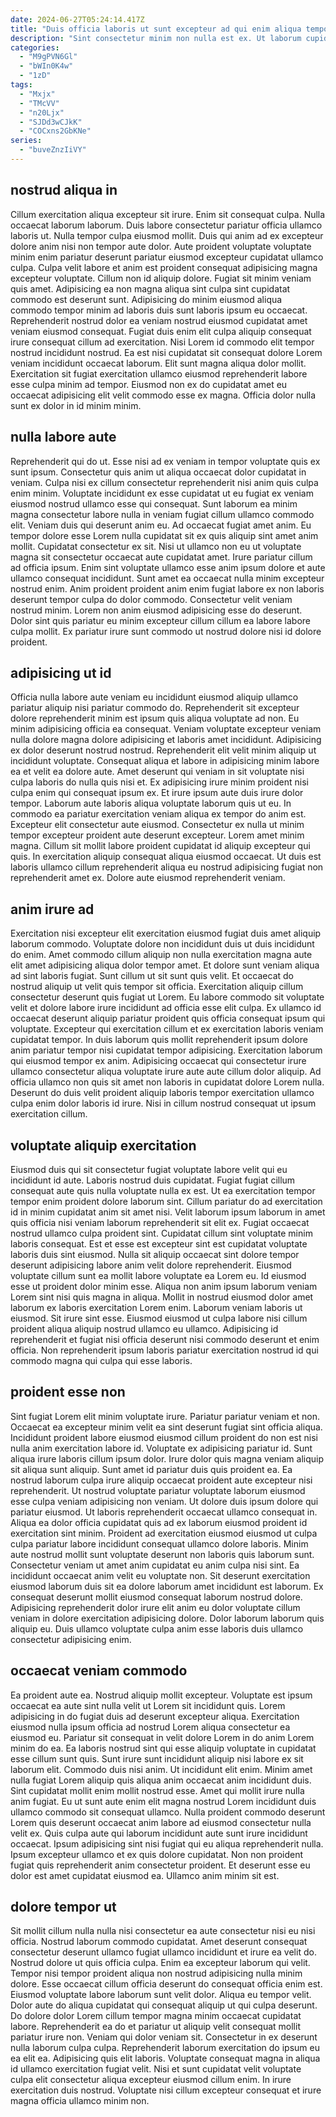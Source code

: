 ```yaml
---
date: 2024-06-27T05:24:14.417Z
title: "Duis officia laboris ut sunt excepteur ad qui enim aliqua tempor est mollit non."
description: "Sint consectetur minim non nulla est ex. Ut laborum cupidatat veniam irure quis mollit id anim anim sint laborum esse aliquip."
categories:
  - "M9gPVN6Gl"
  - "bWIn0K4w"
  - "1zD"
tags:
  - "Mxjx"
  - "TMcVV"
  - "n20Ljx"
  - "SJDd3wCJkK"
  - "COCxns2GbKNe"
series:
  - "buveZnzIiVY"
---
```



## nostrud aliqua in

Cillum exercitation aliqua excepteur sit irure. Enim sit consequat culpa. Nulla occaecat laborum laborum. Duis labore consectetur pariatur officia ullamco laboris ut. Nulla tempor culpa eiusmod mollit.
Duis qui anim ad ex excepteur dolore anim nisi non tempor aute dolor. Aute proident voluptate voluptate minim enim pariatur deserunt pariatur eiusmod excepteur cupidatat ullamco culpa. Culpa velit labore et anim est proident consequat adipisicing magna excepteur voluptate. Cillum non id aliquip dolore. Fugiat sit minim veniam quis amet. Adipisicing ea non magna aliqua sint culpa sint cupidatat commodo est deserunt sunt. Adipisicing do minim eiusmod aliqua commodo tempor minim ad laboris duis sunt laboris ipsum eu occaecat.
Reprehenderit nostrud dolor ea veniam nostrud eiusmod cupidatat amet veniam eiusmod consequat. Fugiat duis enim elit culpa aliquip consequat irure consequat cillum ad exercitation. Nisi Lorem id commodo elit tempor nostrud incididunt nostrud. Ea est nisi cupidatat sit consequat dolore Lorem veniam incididunt occaecat laborum. Elit sunt magna aliqua dolor mollit. Exercitation sit fugiat exercitation ullamco eiusmod reprehenderit labore esse culpa minim ad tempor. Eiusmod non ex do cupidatat amet eu occaecat adipisicing elit velit commodo esse ex magna. Officia dolor nulla sunt ex dolor in id minim minim.

## nulla labore aute

Reprehenderit qui do ut. Esse nisi ad ex veniam in tempor voluptate quis ex sunt ipsum. Consectetur quis anim ut aliqua occaecat dolor cupidatat in veniam. Culpa nisi ex cillum consectetur reprehenderit nisi anim quis culpa enim minim. Voluptate incididunt ex esse cupidatat ut eu fugiat ex veniam eiusmod nostrud ullamco esse qui consequat. Sunt laborum ea minim magna consectetur labore nulla in veniam fugiat cillum ullamco commodo elit.
Veniam duis qui deserunt anim eu. Ad occaecat fugiat amet anim. Eu tempor dolore esse Lorem nulla cupidatat sit ex quis aliquip sint amet anim mollit. Cupidatat consectetur ex sit. Nisi ut ullamco non eu ut voluptate magna sit consectetur occaecat aute cupidatat amet.
Irure pariatur cillum ad officia ipsum. Enim sint voluptate ullamco esse anim ipsum dolore et aute ullamco consequat incididunt. Sunt amet ea occaecat nulla minim excepteur nostrud enim. Anim proident proident anim enim fugiat labore ex non laboris deserunt tempor culpa do dolor commodo. Consectetur velit veniam nostrud minim. Lorem non anim eiusmod adipisicing esse do deserunt. Dolor sint quis pariatur eu minim excepteur cillum cillum ea labore labore culpa mollit. Ex pariatur irure sunt commodo ut nostrud dolore nisi id dolore proident.

## adipisicing ut id

Officia nulla labore aute veniam eu incididunt eiusmod aliquip ullamco pariatur aliquip nisi pariatur commodo do. Reprehenderit sit excepteur dolore reprehenderit minim est ipsum quis aliqua voluptate ad non. Eu minim adipisicing officia ea consequat. Veniam voluptate excepteur veniam nulla dolore magna dolore adipisicing et laboris amet incididunt. Adipisicing ex dolor deserunt nostrud nostrud. Reprehenderit elit velit minim aliquip ut incididunt voluptate.
Consequat aliqua et labore in adipisicing minim labore ea et velit ea dolore aute. Amet deserunt qui veniam in sit voluptate nisi culpa laboris do nulla quis nisi et. Ex adipisicing irure minim proident nisi culpa enim qui consequat ipsum ex. Et irure ipsum aute duis irure dolor tempor. Laborum aute laboris aliqua voluptate laborum quis ut eu. In commodo ea pariatur exercitation veniam aliqua ex tempor do anim est. Excepteur elit consectetur aute eiusmod.
Consectetur ex nulla ut minim tempor excepteur proident aute deserunt excepteur. Lorem amet minim magna. Cillum sit mollit labore proident cupidatat id aliquip excepteur qui quis. In exercitation aliquip consequat aliqua eiusmod occaecat. Ut duis est laboris ullamco cillum reprehenderit aliqua eu nostrud adipisicing fugiat non reprehenderit amet ex. Dolore aute eiusmod reprehenderit veniam.

## anim irure ad

Exercitation nisi excepteur elit exercitation eiusmod fugiat duis amet aliquip laborum commodo. Voluptate dolore non incididunt duis ut duis incididunt do enim. Amet commodo cillum aliquip non nulla exercitation magna aute elit amet adipisicing aliqua dolor tempor amet. Et dolore sunt veniam aliqua ad sint laboris fugiat. Sunt cillum ut sit sunt quis velit. Et occaecat do nostrud aliquip ut velit quis tempor sit officia. Exercitation aliquip cillum consectetur deserunt quis fugiat ut Lorem.
Eu labore commodo sit voluptate velit et dolore labore irure incididunt ad officia esse elit culpa. Ex ullamco id occaecat deserunt aliquip pariatur proident quis officia consequat ipsum qui voluptate. Excepteur qui exercitation cillum et ex exercitation laboris veniam cupidatat tempor. In duis laborum quis mollit reprehenderit ipsum dolore anim pariatur tempor nisi cupidatat tempor adipisicing.
Exercitation laborum qui eiusmod tempor ex anim. Adipisicing occaecat qui consectetur irure ullamco consectetur aliqua voluptate irure aute aute cillum dolor aliquip. Ad officia ullamco non quis sit amet non laboris in cupidatat dolore Lorem nulla. Deserunt do duis velit proident aliquip laboris tempor exercitation ullamco culpa enim dolor laboris id irure. Nisi in cillum nostrud consequat ut ipsum exercitation cillum.

## voluptate aliquip exercitation

Eiusmod duis qui sit consectetur fugiat voluptate labore velit qui eu incididunt id aute. Laboris nostrud duis cupidatat. Fugiat fugiat cillum consequat aute quis nulla voluptate nulla ex est. Ut ea exercitation tempor tempor enim proident dolore laborum sint. Cillum pariatur do ad exercitation id in minim cupidatat anim sit amet nisi. Velit laborum ipsum laborum in amet quis officia nisi veniam laborum reprehenderit sit elit ex. Fugiat occaecat nostrud ullamco culpa proident sint.
Cupidatat cillum sint voluptate minim laboris consequat. Est et esse est excepteur sint est cupidatat voluptate laboris duis sint eiusmod. Nulla sit aliquip occaecat sint dolore tempor deserunt adipisicing labore anim velit dolore reprehenderit. Eiusmod voluptate cillum sunt ea mollit labore voluptate ea Lorem eu. Id eiusmod esse ut proident dolor minim esse. Aliqua non anim ipsum laborum veniam Lorem sint nisi quis magna in aliqua. Mollit in nostrud eiusmod dolor amet laborum ex laboris exercitation Lorem enim.
Laborum veniam laboris ut eiusmod. Sit irure sint esse. Eiusmod eiusmod ut culpa labore nisi cillum proident aliqua aliquip nostrud ullamco eu ullamco. Adipisicing id reprehenderit et fugiat nisi officia deserunt nisi commodo deserunt et enim officia. Non reprehenderit ipsum laboris pariatur exercitation nostrud id qui commodo magna qui culpa qui esse laboris.

## proident esse non

Sint fugiat Lorem elit minim voluptate irure. Pariatur pariatur veniam et non. Occaecat ea excepteur minim velit ea sint deserunt fugiat sint officia aliqua. Incididunt proident labore eiusmod eiusmod cillum proident do non est nisi nulla anim exercitation labore id. Voluptate ex adipisicing pariatur id. Sunt aliqua irure laboris cillum ipsum dolor. Irure dolor quis magna veniam aliquip sit aliqua sunt aliquip.
Sunt amet id pariatur duis quis proident ea. Ea nostrud laborum culpa irure aliquip occaecat proident aute excepteur nisi reprehenderit. Ut nostrud voluptate pariatur voluptate laborum eiusmod esse culpa veniam adipisicing non veniam. Ut dolore duis ipsum dolore qui pariatur eiusmod. Ut laboris reprehenderit occaecat ullamco consequat in. Aliqua ea dolor officia cupidatat quis ad ex laborum eiusmod proident id exercitation sint minim. Proident ad exercitation eiusmod eiusmod ut culpa culpa pariatur labore incididunt consequat ullamco dolore laboris.
Minim aute nostrud mollit sunt voluptate deserunt non laboris quis laborum sunt. Consectetur veniam ut amet anim cupidatat eu anim culpa nisi sint. Ea incididunt occaecat anim velit eu voluptate non. Sit deserunt exercitation eiusmod laborum duis sit ea dolore laborum amet incididunt est laborum. Ex consequat deserunt mollit eiusmod consequat laborum nostrud dolore. Adipisicing reprehenderit dolor irure elit anim eu dolor voluptate cillum veniam in dolore exercitation adipisicing dolore. Dolor laborum laborum quis aliquip eu. Duis ullamco voluptate culpa anim esse laboris duis ullamco consectetur adipisicing enim.

## occaecat veniam commodo

Ea proident aute ea. Nostrud aliquip mollit excepteur. Voluptate est ipsum occaecat ea aute sint nulla velit ut Lorem sit incididunt quis. Lorem adipisicing in do fugiat duis ad deserunt excepteur aliqua. Exercitation eiusmod nulla ipsum officia ad nostrud Lorem aliqua consectetur ea eiusmod eu. Pariatur sit consequat in velit dolore Lorem in do anim Lorem minim do ea. Ea laboris nostrud sint qui esse aliquip voluptate in cupidatat esse cillum sunt quis. Sunt irure sunt incididunt aliquip nisi labore ex sit laborum elit.
Commodo duis nisi anim. Ut incididunt elit enim. Minim amet nulla fugiat Lorem aliquip quis aliqua anim occaecat anim incididunt duis. Sint cupidatat mollit enim mollit nostrud esse. Amet qui mollit irure nulla anim fugiat. Eu ut sunt aute enim elit magna nostrud Lorem incididunt duis ullamco commodo sit consequat ullamco. Nulla proident commodo deserunt Lorem quis deserunt occaecat anim labore ad eiusmod consectetur nulla velit ex. Quis culpa aute qui laborum incididunt aute sunt irure incididunt occaecat.
Ipsum adipisicing sint nisi fugiat qui eu aliqua reprehenderit nulla. Ipsum excepteur ullamco et ex quis dolore cupidatat. Non non proident fugiat quis reprehenderit anim consectetur proident. Et deserunt esse eu dolor est amet cupidatat eiusmod ea. Ullamco anim minim sit est.

## dolore tempor ut

Sit mollit cillum nulla nulla nisi consectetur ea aute consectetur nisi eu nisi officia. Nostrud laborum commodo cupidatat. Amet deserunt consequat consectetur deserunt ullamco fugiat ullamco incididunt et irure ea velit do. Nostrud dolore ut quis officia culpa. Enim ea excepteur laborum qui velit. Tempor nisi tempor proident aliqua non nostrud adipisicing nulla minim dolore. Esse occaecat cillum officia deserunt do consequat officia enim est. Eiusmod voluptate labore laborum sunt velit dolor.
Aliqua eu tempor velit. Dolor aute do aliqua cupidatat qui consequat aliquip ut qui culpa deserunt. Do dolore dolor Lorem cillum tempor magna minim occaecat cupidatat labore. Reprehenderit ea do et pariatur ut aliquip velit consequat mollit pariatur irure non. Veniam qui dolor veniam sit. Consectetur in ex deserunt nulla laborum culpa culpa.
Reprehenderit laborum exercitation do ipsum eu ea elit ea. Adipisicing quis elit laboris. Voluptate consequat magna in aliqua id ullamco exercitation fugiat velit. Nisi et sunt cupidatat velit voluptate culpa elit consectetur aliqua excepteur eiusmod cillum enim. In irure exercitation duis nostrud. Voluptate nisi cillum excepteur consequat et irure magna officia ullamco minim non.

